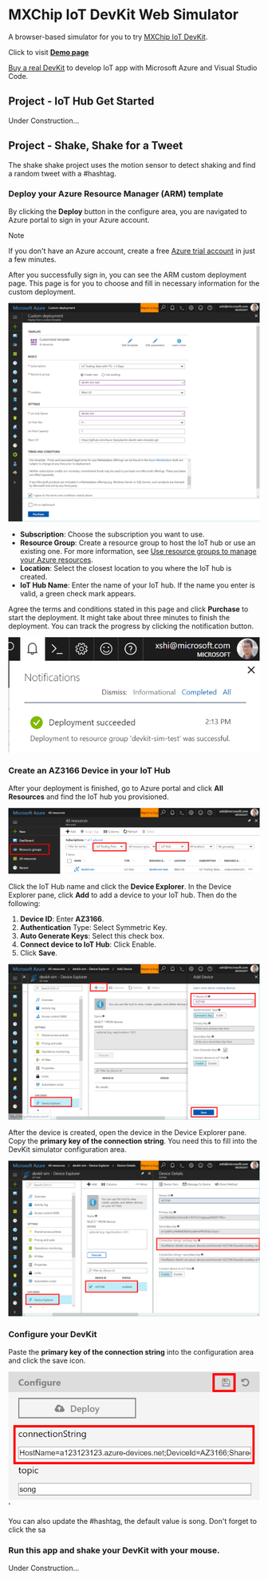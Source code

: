 # MXChip IoT DevKit Web Simulator
A browser-based simulator for you to try [MXChip IoT DevKit](https://microsoft.github.io/azure-iot-developer-kit/).

Click to visit **[Demo page](https://vschina.github.io/devkit-playground/build/index.html)** 

[Buy a real DevKit](https://aka.ms/iot-devkit-purchase) to develop IoT app with Microsoft Azure and Visual Studio Code.

## Project - IoT Hub Get Started 
Under Construction...

## Project - Shake, Shake for a Tweet
The shake shake project uses the motion sensor to detect shaking and find a random tweet with a #hashtag.

### Deploy your Azure Resource Manager (ARM) template

By clicking the **Deploy** button in the configure area, you are navigated to Azure portal to sign in your Azure account.

> [!NOTE]
> If you don't have an Azure account, create a free [Azure trial account](https://azure.microsoft.com/free/) in just a few minutes.

After you successfully sign in, you can see the ARM custom deployment page. This page is for you to choose and fill in necessary information for the custom deployment.

![ARM-custom-deployment](img/arm-deploy.png)

- **Subscription**: Choose the subscription you want to use.
- **Resource Group**: Create a resource group to host the IoT hub or use an existing one. For more information, see [Use resource groups to manage your Azure resources](https://docs.microsoft.com/en-us/azure/azure-resource-manager/resource-group-portal).
- **Location**: Select the closest location to you where the IoT hub is created.
- **IoT Hub Name**: Enter the name of your IoT hub. If the name you enter is valid, a green check mark appears.
 
Agree the terms and conditions stated in this page and click **Purchase** to start the deployment. It might take about three minutes to finish the deployment. You can track the progress by clicking the notification button.

![ARM-deployment-success](img/arm-deploy-success.png)


### Create an AZ3166 Device in your IoT Hub

After your deployment is finished, go to Azure portal and click **All Resources** and find the IoT hub you provisioned.

![Find-iot-hub](img/find-iot-hub.png)

Click the IoT Hub name and click the **Device Explorer**. In the Device Explorer pane, click **Add** to add a device to your IoT hub. Then do the following:

1. **Device ID**: Enter **AZ3166**.
2. **Authentication** Type: Select Symmetric Key.
3. **Auto Generate Keys**: Select this check box.
4. **Connect device to IoT Hub**: Click Enable.
5. Click **Save**.

![Creat-az3166](img/create-az3166.png)

After the device is created, open the device in the Device Explorer pane. Copy the **primary key of the connection string**. You need this to fill into the DevKit simulator configuration area.

![Copy-connection-string](img/copy-connection-string.png)

### Configure your DevKit

Paste the **primary key of the connection string** into the configuration area and click the save icon.

![Configure-DevKit](img/configure-devkit.png)'

You can also update the #hashtag, the default value is song. Don't forget to click the sa

### Run this app and shake your DevKit with your mouse.

Under Construction...